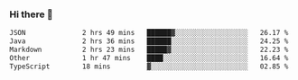 ### Hi there 👋

<!--
**WShiBin/WShiBin** is a ✨ _special_ ✨ repository because its `README.md` (this file) appears on your GitHub profile.

Here are some ideas to get you started:

- 🔭 I’m currently working on ...
- 🌱 I’m currently learning ...
- 👯 I’m looking to collaborate on ...
- 🤔 I’m looking for help with ...
- 💬 Ask me about ...
- 📫 How to reach me: ...
- 😄 Pronouns: ...
- ⚡ Fun fact: ...
-->

<!--START_SECTION:waka-->

```txt
JSON              2 hrs 49 mins   ██████▓░░░░░░░░░░░░░░░░░░   26.17 %
Java              2 hrs 36 mins   ██████░░░░░░░░░░░░░░░░░░░   24.25 %
Markdown          2 hrs 23 mins   █████▓░░░░░░░░░░░░░░░░░░░   22.23 %
Other             1 hr 47 mins    ████░░░░░░░░░░░░░░░░░░░░░   16.64 %
TypeScript        18 mins         ▓░░░░░░░░░░░░░░░░░░░░░░░░   02.85 %
```

<!--END_SECTION:waka-->
